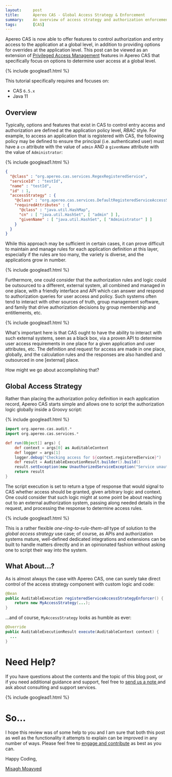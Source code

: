 ```yaml
---
layout:     post
title:      Apereo CAS - Global Access Strategy & Enforcement
summary:    An overview of access strategy and authorization enforcement techniques used at a global level to control entry to applications integrated with Apereo CAS for single sign-on.
tags:       [CAS]
---
```


Apereo CAS is now able to offer features to control authorization and entry access to the application at a global level, in addition to providing options for overrides at the application level. This post can be viewed as an extension of [Privileged Access Management](2021/08/02/cas64x-privileged-access-management/) features in Apereo CAS that specifically focus on options to determine user access at a global level.

{% include googlead1.html  %}

This tutorial specifically requires and focuses on:

- CAS `6.5.x`
- Java 11

## Overview

Typically, options and features that exist in CAS to control entry access and authorization are defined at the application policy level, *RBAC* style. For example, to access an application that is registered with CAS, the following policy may be defined to ensure the principal (i.e. authenticated user) must have a `cn` attribute with the value of `admin` AND a `givenName` attribute with the value of `Administrator`: 

{% include googlead1.html  %}

```json
{
  "@class" : "org.apereo.cas.services.RegexRegisteredService",
  "serviceId" : "testId",
  "name" : "testId",
  "id" : 1,
  "accessStrategy" : {
    "@class" : "org.apereo.cas.services.DefaultRegisteredServiceAccessStrategy",
    "requiredAttributes" : {
      "@class" : "java.util.HashMap",
      "cn" : [ "java.util.HashSet", [ "admin" ] ],
      "givenName" : [ "java.util.HashSet", [ "Administrator" ] ]
    }
  }
}
```

While this approach may be sufficient in certain cases, it can prove difficult to maintain and manage rules for each application definition at this layer, especially if the rules are too many, the variety is diverse, and the applications grow in number. 

{% include googlead1.html  %}

Furthermore, one could consider that the authorization rules and logic could be outsourced to a different, external system, all combined and managed in one place, with a friendly interface and API which can answer and respond to authorization queries for user access and policy. Such systems often tend to interact with other sources of truth, group management software, and family that drive authorization decisions by group membership and entitlements, etc. 

{% include googlead1.html  %}

What's important here is that CAS ought to have the ability to interact with such external systems, seen as a black box, via a proven API to determine user access requirements in one place for a given application and user attributes, etc. The definition and request for access are made in one place, globally, and the calculation rules and the responses are also handled and outsourced in one [external] place. 

How might we go about accomplishing that? 

## Global Access Strategy

Rather than placing the authorization policy definition in each application record, Apereo CAS starts simple and allows one to script the authorization logic globally inside a Groovy script:

{% include googlead1.html  %}

```groovy
import org.apereo.cas.audit.*
import org.apereo.cas.services.*

def run(Object[] args) {
    def context = args[0] as AuditableContext
    def logger = args[1]
    logger.debug("Checking access for ${context.registeredService}")
    def result = AuditableExecutionResult.builder().build()
    result.setException(new UnauthorizedServiceException("Service unauthorized"))
    return result
}
```

The script execution is set to return a type of response that would signal to CAS whether access should be granted, given arbitrary logic and context. One could consider that such logic might at some point be about reaching out to an external authorization system, passing along needed details in the request, and processing the response to determine access rules. 

{% include googlead1.html  %}

This is a rather flexible *one-ring-to-rule-them-all* type of solution to the *global access strategy* use case; of course, as APIs and authorization systems mature, well-defined dedicated integrations and extensions can be built to handle matters directly and in an opinionated fashion without asking one to script their way into the system.

## What About...?

As is almost always the case with Apereo CAS, one can surely take direct control of the access strategy component with custom logic and code:

```java
@Bean
public AuditableExecution registeredServiceAccessStrategyEnforcer() {
    return new MyAccessStrategy(...);
}
```

...and of course, `MyAccessStrategy` looks as humble as ever:

```java
@Override
public AuditableExecutionResult execute(AuditableContext context) {
  ...
}
```

# Need Help?

If you have questions about the contents and the topic of this blog post, or if you need additional guidance and support, feel free to [send us a note ](/#contact-section-header) and ask about consulting and support services.

{% include googlead1.html  %}

# So...

I hope this review was of some help to you and I am sure that both this post as well as the functionality it attempts to explain can be improved in any number of ways. Please feel free to [engage and contribute][contribguide] as best as you can.

Happy Coding,

[Misagh Moayyed](https://fawnoos.com)

[contribguide]: https://apereo.github.io/cas/developer/Contributor-Guidelines.html